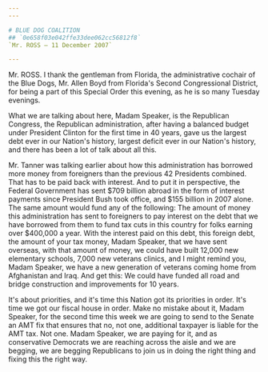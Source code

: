 ```yaml
---
---

# BLUE DOG COALITION
## `0e658f03e042ffe33dee062cc56812f8`
`Mr. ROSS — 11 December 2007`

---
```



Mr. ROSS. I thank the gentleman from Florida, the administrative 
cochair of the Blue Dogs, Mr. Allen Boyd from Florida's Second 
Congressional District, for being a part of this Special Order this 
evening, as he is so many Tuesday evenings.

What we are talking about here, Madam Speaker, is the Republican 
Congress, the Republican administration, after having a balanced budget 
under President Clinton for the first time in 40 years, gave us the 
largest debt ever in our Nation's history, largest deficit ever in our 
Nation's history, and there has been a lot of talk about all this.

Mr. Tanner was talking earlier about how this administration has 
borrowed more money from foreigners than the previous 42 Presidents 
combined. That has to be paid back with interest. And to put it in 
perspective, the Federal Government has sent $709 billion abroad in the 
form of interest payments since President Bush took office, and $155 
billion in 2007 alone. The same amount would fund any of the following: 
The amount of money this administration has sent to foreigners to pay 
interest on the debt that we have borrowed from them to fund tax cuts 
in this country for folks earning over $400,000 a year. With the 
interest paid on this debt, this foreign debt, the amount of your tax 
money, Madam Speaker, that we have sent overseas, with that amount of 
money, we could have built 12,000 new elementary schools, 7,000 new 
veterans clinics, and I might remind you, Madam Speaker, we have a new 
generation of veterans coming home from Afghanistan and Iraq. And get 
this: We could have funded all road and bridge construction and 
improvements for 10 years.

It's about priorities, and it's time this Nation got its priorities 
in order. It's time we got our fiscal house in order. Make no mistake 
about it, Madam Speaker, for the second time this week we are going to 
send to the Senate an AMT fix that ensures that no, not one, additional 
taxpayer is liable for the AMT tax. Not one. Madam Speaker, we are 
paying for it, and as conservative Democrats we are reaching across the 
aisle and we are begging, we are begging Republicans to join us in 
doing the right thing and fixing this the right way.
